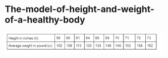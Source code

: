 # The-model-of-height-and-weight-of-a-healthy-body
![The average weights of healthy body for the corresponding heights are given in the following table.](resources/Averageweights.png)
